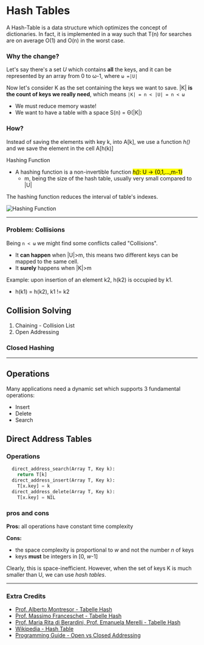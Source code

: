 # Hash Tables

A Hash-Table is a data structure which optimizes the concept of dictionaries.
In fact, it is implemented in a way such that T(n) for searches are on average O(1) and
O(n) in the worst case.

### Why the change?

Let's say there's a set *U* which contains **all** the keys, and it can be represented 
by an array from 0 to ω-1, where `ω =|U|`

Now let's consider K as the set containing the keys we want to save.
|K| **is the count of keys we really need**, which means `|K| = n < |U| = n < ω`
* We must reduce memory waste!
* We want to have a table with a space S(n) = Θ(|K|)

### How?
Instead of saving the elements with key k, into A[k], we use a function *h()* and we save the element
in the cell A[h(k)]

Hashing Function
* A hashing function is a non-invertible function <mark>*h()*: U → {0,1,...,m-1}</mark>
  * m, being the size of the hash table, usually very small compared to |U|

The hashing function reduces the interval of table's indexes.

![Hashing Function](https://github.com/PayThePizzo/DataStrutucures-Algorithms/blob/main/Resources/hashfun.png?raw=TRUE)

---

### Problem: Collisions

Being `n < ω` we might find some conflicts called "Collisions".
* It **can happen** when |U|>m, this means two different keys can be mapped to the same cell.
* It **surely** happens when |K|>m

Example: upon insertion of an element k2, h(k2) is occupied by k1. 
* h(k1) = h(k2), k1 != k2

## Collision Solving
1. Chaining - Collision List
2. Open Addressing


### Closed Hashing

---

## Operations

Many applications need a dynamic set which supports 3 fundamental operations:
* Insert 
* Delete 
* Search








## Direct Address Tables
### Operations
```python
  direct_address_search(Array T, Key k):
    return T[k]
  direct_address_insert(Array T, Key k):
    T[x.key] = k
  direct_address_delete(Array T, Key k):
    T[x.key] = NIL
```

### pros and cons
**Pros:** all operations have constant time complexity

**Cons:**
* the space complexity is proportional to *w* and not the number *n* of keys
* keys **must** be integers in [0, *w*-1]

Clearly, this is space-inefficient. However, when the set of keys K is much smaller than U, 
we can use *hash tables*.

---

### Extra Credits
* [Prof. Alberto Montresor - Tabelle Hash](http://www.cs.unibo.it/~donat/07-hashing.pdf)
* [Prof. Massimo Franceschet - Tabelle Hash](https://www.sci.unich.it/~meo/didattica/courses/asdI/lucidi/hash.pdf)
* [Prof. Maria Rita di Berardini, Prof. Emanuela Merelli - Tabelle Hash](https://computerscience.unicam.it/merelli/algoritmi06/%5B04%5DTabelleHash.pdf)
* [Wikipedia - Hash Table](https://it.wikipedia.org/wiki/Hash_table)
* [Programming Guide - Open vs Closed Addressing](https://programming.guide/hash-tables-open-vs-closed-addressing.html)
